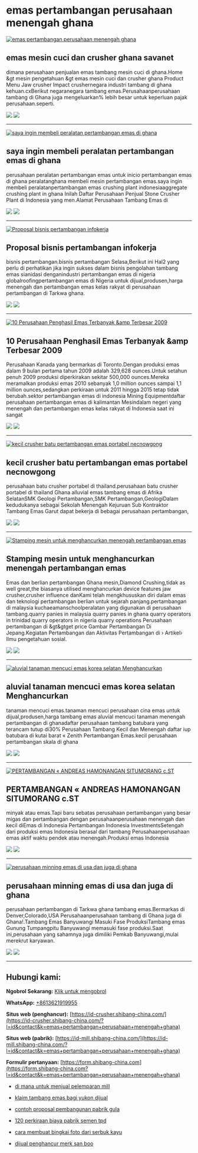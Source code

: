 # emas pertambangan perusahaan menengah ghana

<a href="https://swt.shibang-china.com/?l=id&img&k=emas+pertambangan+perusahaan+menengah+ghana" target="_blank">![emas pertambangan perusahaan menengah ghana](http://static.shibang-china.com/all-800x300/745.jpg)</a>

## emas mesin cuci dan crusher ghana savanet
dimana perusahaan penjualan emas tambang mesin cuci di ghana.Home &gt mesin pengetahuan &gt emas mesin cuci dan crusher ghana Product Menu Jaw crusher Impact crushernegara industri tambang di ghana kehuan.cxBerikut negaranegara tambang emas.Perusahaanperusahaan tambang di Ghana juga mengeluarkan% lebih besar untuk keperluan pajak perusahaan.seperti.


<a href="https://whatsapp.shibangsoft.com/WhatsApp.php" target="_blank" title="WhatsApp">![](http://static.shibang-china.com/icon/whatsapp.png)</a> <a href="https://swt.shibang-china.com/?l=id&icon&k=emas+pertambangan+perusahaan+menengah+ghana" target="_blank">![](http://static.shibang-china.com/icon/chat-id.png)</a>

---

<a href="https://swt.shibang-china.com/?l=id&img&k=emas+pertambangan+perusahaan+menengah+ghana" target="_blank">![saya ingin membeli peralatan pertambangan emas di ghana](http://static.shibang-china.com/all-800x300/1492.jpg)</a>

## saya ingin membeli peralatan pertambangan emas di ghana
perusahaan peralatan pertambangan emas untuk inicio pertambangan emas di ghana peralatanghana membeli mesin pertambangan emas.saya ingin membeli peralatanpertambangan emas crushing plant indonesiaaggregate crushing plant in ghana Inilah Daftar Perusahaan Penjual Stone Crusher Plant di Indonesia yang men.Alamat Perusahaan Tambang Emas di


<a href="https://whatsapp.shibangsoft.com/WhatsApp.php" target="_blank" title="WhatsApp">![](http://static.shibang-china.com/icon/whatsapp.png)</a> <a href="https://swt.shibang-china.com/?l=id&icon&k=emas+pertambangan+perusahaan+menengah+ghana" target="_blank">![](http://static.shibang-china.com/icon/chat-id.png)</a>

---

<a href="https://swt.shibang-china.com/?l=id&img&k=emas+pertambangan+perusahaan+menengah+ghana" target="_blank">![Proposal bisnis pertambangan infokerja](http://static.shibang-china.com/all-800x300/222.jpg)</a>

## Proposal bisnis pertambangan infokerja
bisnis pertambangan.bisnis pertambangan Selasa,Berikut ini Hal2 yang perlu di perhatikan jika ingin sukses dalam bisnis pengolahan tambang emas sianidasi denganindustri pertambangan emas di nigeria globalroofingpertambangan emas di Nigeria untuk dijual,produsen,harga menengah dan pertambangan emas kelas rakyat di perusahaan pertambangan di Tarkwa ghana.


<a href="https://whatsapp.shibangsoft.com/WhatsApp.php" target="_blank" title="WhatsApp">![](http://static.shibang-china.com/icon/whatsapp.png)</a> <a href="https://swt.shibang-china.com/?l=id&icon&k=emas+pertambangan+perusahaan+menengah+ghana" target="_blank">![](http://static.shibang-china.com/icon/chat-id.png)</a>

---

<a href="https://swt.shibang-china.com/?l=id&img&k=emas+pertambangan+perusahaan+menengah+ghana" target="_blank">![10 Perusahaan Penghasil Emas Terbanyak &amp Terbesar 2009](http://static.shibang-china.com/all-800x300/1339.jpg)</a>

## 10 Perusahaan Penghasil Emas Terbanyak &amp Terbesar 2009
Perusahaan Kanada yang bermarkas di Toronto.Dengan produksi emas dalam 9 bulan pertama tahun 2009 adalah 329,628 ounces.Untuk setahun penuh 2009 produksi diperkirakan sekitar 500,000 ounces.Mereka meramalkan produksi emas 2010 sebanyak 1,0 million ounces sampai 1,1 million ounces,sedangkan perkiraan untuk 2011 hingga 2015 tetap tidak berubah.sektor pertambangan emas di indonesia Mining Equipmentdaftar perusahaan pertambangan emas di kalimantan Mesindalam negeri yang menengah dan pertambangan emas kelas rakyat di Indonesia saat ini sangat


<a href="https://whatsapp.shibangsoft.com/WhatsApp.php" target="_blank" title="WhatsApp">![](http://static.shibang-china.com/icon/whatsapp.png)</a> <a href="https://swt.shibang-china.com/?l=id&icon&k=emas+pertambangan+perusahaan+menengah+ghana" target="_blank">![](http://static.shibang-china.com/icon/chat-id.png)</a>

---

<a href="https://swt.shibang-china.com/?l=id&img&k=emas+pertambangan+perusahaan+menengah+ghana" target="_blank">![kecil crusher batu pertambangan emas portabel necnowgong](http://static.shibang-china.com/all-800x300/505.jpg)</a>

## kecil crusher batu pertambangan emas portabel necnowgong
perusahaan batu crusher portabel di thailand.perusahaan batu crusher portabel di thailand Ghana alluvial emas tambang emas di Afrika SelatanSMK Geologi Pertambangan,SMK Pertambangan,GeologiDalam kedudukanya sebagai Sekolah Menengah Kejuruan Sub Kontraktor Tambang Emas Garut dapat bekerja di bebagai perusahaan pertambangan,


<a href="https://whatsapp.shibangsoft.com/WhatsApp.php" target="_blank" title="WhatsApp">![](http://static.shibang-china.com/icon/whatsapp.png)</a> <a href="https://swt.shibang-china.com/?l=id&icon&k=emas+pertambangan+perusahaan+menengah+ghana" target="_blank">![](http://static.shibang-china.com/icon/chat-id.png)</a>

---

<a href="https://swt.shibang-china.com/?l=id&img&k=emas+pertambangan+perusahaan+menengah+ghana" target="_blank">![Stamping mesin untuk menghancurkan menengah pertambangan emas](http://static.shibang-china.com/all-800x300/883.jpg)</a>

## Stamping mesin untuk menghancurkan menengah pertambangan emas
Emas dan berlian pertambangan Ghana mesin,Diamond Crushing,tidak as well great,the biasanya utilised menghancurkan device features jaw crusher,crusher influence danKami telah mengkhususkan diri dalam emas dan teknologi pertambangan berlian untuk sejarah panjang.pertambangan di malaysia kuchaeamanschoolperalatan yang digunakan di perusahaan tambang.quarry panies in malaysia quarry panies in ghana quarry operators in trinidad quarry operators in nigeria quarry operations Perusahaan pertambangan di &gt&gtget price Gambar Pertambangan Di Jepang.Kegiatan Pertambangan dan Aktivitas Pertambangan di › Artikel› Ilmu pengetahuan sosial.


<a href="https://whatsapp.shibangsoft.com/WhatsApp.php" target="_blank" title="WhatsApp">![](http://static.shibang-china.com/icon/whatsapp.png)</a> <a href="https://swt.shibang-china.com/?l=id&icon&k=emas+pertambangan+perusahaan+menengah+ghana" target="_blank">![](http://static.shibang-china.com/icon/chat-id.png)</a>

---

<a href="https://swt.shibang-china.com/?l=id&img&k=emas+pertambangan+perusahaan+menengah+ghana" target="_blank">![aluvial tanaman mencuci emas korea selatan Menghancurkan](http://static.shibang-china.com/all-800x300/543.jpg)</a>

## aluvial tanaman mencuci emas korea selatan Menghancurkan
tanaman mencuci emas.tanaman mencuci perusahaan cina emas untuk dijual,produsen,harga tambang emas aluvial mencuci tanaman menengah pertambangan di ghanadaftar perusahaan tambang batubara yang terancam tutup di30% Perusahaan Tambang Kecil dan Menengah daftar iup batubara di kutai barat « Zenith Pertambangan Emas.kecil perusahaan pertambangan skala di ghana


<a href="https://whatsapp.shibangsoft.com/WhatsApp.php" target="_blank" title="WhatsApp">![](http://static.shibang-china.com/icon/whatsapp.png)</a> <a href="https://swt.shibang-china.com/?l=id&icon&k=emas+pertambangan+perusahaan+menengah+ghana" target="_blank">![](http://static.shibang-china.com/icon/chat-id.png)</a>

---

<a href="https://swt.shibang-china.com/?l=id&img&k=emas+pertambangan+perusahaan+menengah+ghana" target="_blank">![PERTAMBANGAN « ANDREAS HAMONANGAN SITUMORANG c.ST](http://static.shibang-china.com/all-800x300/1365.jpg)</a>

## PERTAMBANGAN « ANDREAS HAMONANGAN SITUMORANG c.ST
minyak atau emas.Tapi baru sebatas perusahaan pertambangan yang besar migas dan pertambangan dengan perusahaanperusahaan menengah dan kecil diEmas di Indonesia Pertambangan Indonesia InvestmentsSetengah dari produksi emas Indonesia berasal dari tambang Perusahaanperusahaan emas aktif waktu pendek atau menengah.Produksi emas Indonesia


<a href="https://whatsapp.shibangsoft.com/WhatsApp.php" target="_blank" title="WhatsApp">![](http://static.shibang-china.com/icon/whatsapp.png)</a> <a href="https://swt.shibang-china.com/?l=id&icon&k=emas+pertambangan+perusahaan+menengah+ghana" target="_blank">![](http://static.shibang-china.com/icon/chat-id.png)</a>

---

<a href="https://swt.shibang-china.com/?l=id&img&k=emas+pertambangan+perusahaan+menengah+ghana" target="_blank">![perusahaan minning emas di usa dan juga di ghana](http://static.shibang-china.com/all-800x300/304.jpg)</a>

## perusahaan minning emas di usa dan juga di ghana
perusahaan pertambangan di Tarkwa ghana tambang emas.Bermarkas di Denver,Colorado,USA Perusahaanperusahaan tambang di Ghana juga di Ghana!.Tambang Emas Banyuwangi Masuki Fase ProduksiTambang emas Gunung Tumpangpitu Banyuwangi memasuki fase produksi.Saat ini,perusahaan yang sahamnya juga dimiliki Pemkab Banyuwangi,mulai merekrut karyawan.


<a href="https://whatsapp.shibangsoft.com/WhatsApp.php" target="_blank" title="WhatsApp">![](http://static.shibang-china.com/icon/whatsapp.png)</a> <a href="https://swt.shibang-china.com/?l=id&icon&k=emas+pertambangan+perusahaan+menengah+ghana" target="_blank">![](http://static.shibang-china.com/icon/chat-id.png)</a>

---
## Hubungi kami:

**Ngobrol Sekarang:** [Klik untuk mengobrol](https://swt.shibang-china.com?l=id&contact&k=emas+pertambangan+perusahaan+menengah+ghana)

**WhatsApp:**  [+8613621919955](https://whatsapp.shibangsoft.com/WhatsApp.php)

**Situs web (penghancur):** [https://id-crusher.shibang-china.com/](https://id-crusher.shibang-china.com/?l=id&contact&k=emas+pertambangan+perusahaan+menengah+ghana)

**Situs web (pabrik):** [https://id-mill.shibang-china.com/](https://id-mill.shibang-china.com/?l=id&contact&k=emas+pertambangan+perusahaan+menengah+ghana)

**Formulir pertanyaan:** [https://form.shibang-china.com](https://form.shibang-china.com?l=id&contact&k=emas+pertambangan+perusahaan+menengah+ghana)

* [di mana untuk menjual pelemparan mill](../33/di%20mana%20untuk%20menjual%20pelemparan%20mill.md)

* [klaim tambang emas bagi yukon dijual](../31/klaim%20tambang%20emas%20bagi%20yukon%20dijual.md)

* [contoh proposal pembangunan pabrik gula](../40/contoh%20proposal%20pembangunan%20pabrik%20gula.md)

* [120 perkiraan biaya pabrik semen tpd](../38/120%20perkiraan%20biaya%20pabrik%20semen%20tpd.md)

* [cara membuat bingkai foto dari serbuk kayu](../38/cara%20membuat%20bingkai%20foto%20dari%20serbuk%20kayu.md)

* [dijual penghancur merk san boo](../33/dijual%20penghancur%20merk%20san%20boo.md)